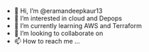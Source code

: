 - 👋 Hi, I’m @eramandeepkaur13
- 👀 I’m interested in cloud and Depops
- 🌱 I’m currently learning AWS and Terraform
- 💞️ I’m looking to collaborate on 
- 📫 How to reach me ...

<!---
eramandeepkaur13/eramandeepkaur13 is a ✨ special ✨ repository because its `README.md` (this file) appears on your GitHub profile.
You can click the Preview link to take a look at your changes.
--->
